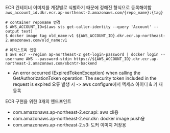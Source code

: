 

ECR 컨테이너 이미지를 계정별로 식별하기 때문에 정해진 형식으로 등록해야함
`aws_account_id.dkr.ecr.ap-northeast-2.amazonaws.com/{repo_name}:{tag}`
```shell
# container reponame 변경
$ AWS_ACCOUNT_ID=$(aws sts get-caller-identity --query 'Account' --output text)
$ docker image tag old_name:v1 ${AWS_ACCOUNT_ID}.dkr.ecr.ap-northeast-2.amazonaws.com/old_name:v1

# 레지스트리 인증
$ aws ecr --region ap-northeast-2 get-login-password | docker login --username AWS --password-stdin https://${AWS_ACCOUNT_ID}.dkr.ecr.ap-northeast-2.amazonaws.com/sbcntr-backend
```

- An error occurred (ExpiredTokenException) when calling the GetAuthorizationToken operation: The security token included in the request is expired 오류 발생 시 -> aws configure에서 엑세스 아이디 & 키 재등록


ECR 구현을 위한 3개의 엔드포인트
- com.amazonaws.ap-northeast-2.ecr.api: aws cli용
- com.amazonaws.ap-northeast-2.ecr.dkr: docker image push용
- com.amazonaws.ap-northeast-2.s3: 도커 이미지 저장용